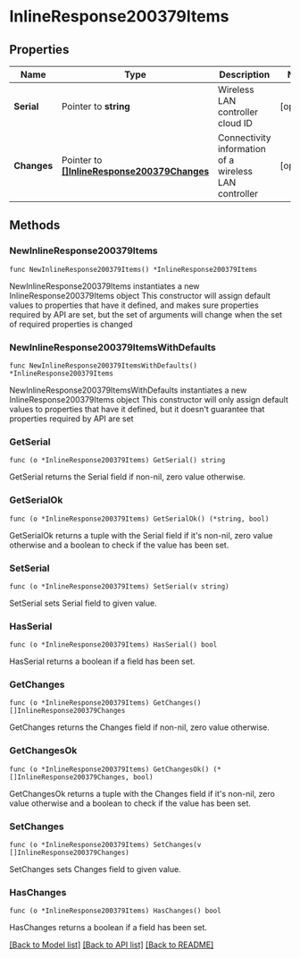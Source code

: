 # InlineResponse200379Items

## Properties

Name | Type | Description | Notes
------------ | ------------- | ------------- | -------------
**Serial** | Pointer to **string** | Wireless LAN controller cloud ID | [optional] 
**Changes** | Pointer to [**[]InlineResponse200379Changes**](InlineResponse200379Changes.md) | Connectivity information of a wireless LAN controller | [optional] 

## Methods

### NewInlineResponse200379Items

`func NewInlineResponse200379Items() *InlineResponse200379Items`

NewInlineResponse200379Items instantiates a new InlineResponse200379Items object
This constructor will assign default values to properties that have it defined,
and makes sure properties required by API are set, but the set of arguments
will change when the set of required properties is changed

### NewInlineResponse200379ItemsWithDefaults

`func NewInlineResponse200379ItemsWithDefaults() *InlineResponse200379Items`

NewInlineResponse200379ItemsWithDefaults instantiates a new InlineResponse200379Items object
This constructor will only assign default values to properties that have it defined,
but it doesn't guarantee that properties required by API are set

### GetSerial

`func (o *InlineResponse200379Items) GetSerial() string`

GetSerial returns the Serial field if non-nil, zero value otherwise.

### GetSerialOk

`func (o *InlineResponse200379Items) GetSerialOk() (*string, bool)`

GetSerialOk returns a tuple with the Serial field if it's non-nil, zero value otherwise
and a boolean to check if the value has been set.

### SetSerial

`func (o *InlineResponse200379Items) SetSerial(v string)`

SetSerial sets Serial field to given value.

### HasSerial

`func (o *InlineResponse200379Items) HasSerial() bool`

HasSerial returns a boolean if a field has been set.

### GetChanges

`func (o *InlineResponse200379Items) GetChanges() []InlineResponse200379Changes`

GetChanges returns the Changes field if non-nil, zero value otherwise.

### GetChangesOk

`func (o *InlineResponse200379Items) GetChangesOk() (*[]InlineResponse200379Changes, bool)`

GetChangesOk returns a tuple with the Changes field if it's non-nil, zero value otherwise
and a boolean to check if the value has been set.

### SetChanges

`func (o *InlineResponse200379Items) SetChanges(v []InlineResponse200379Changes)`

SetChanges sets Changes field to given value.

### HasChanges

`func (o *InlineResponse200379Items) HasChanges() bool`

HasChanges returns a boolean if a field has been set.


[[Back to Model list]](../README.md#documentation-for-models) [[Back to API list]](../README.md#documentation-for-api-endpoints) [[Back to README]](../README.md)


